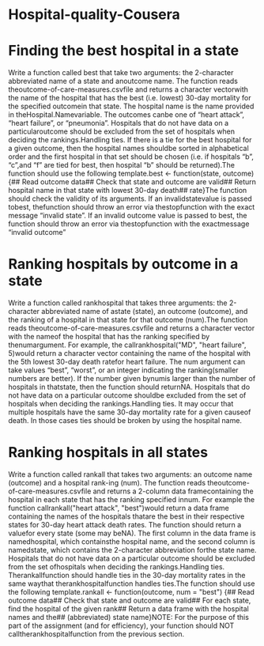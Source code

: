 # Hospital-quality-Cousera

# Finding the best hospital in a state

Write a function called best that take two arguments:  the 2-character abbreviated name of a state and anoutcome name.  The function reads theoutcome-of-care-measures.csvfile and returns a character vectorwith  the  name  of  the  hospital  that  has  the  best  (i.e.   lowest)  30-day  mortality  for  the  specified  outcomein that state.  The hospital name is the name provided in theHospital.Namevariable.  The outcomes canbe one of “heart attack”, “heart failure”, or “pneumonia”.  Hospitals that do not have data on a particularoutcome should be excluded from the set of hospitals when deciding the rankings.Handling ties.  If there is a tie for the best hospital for a given outcome, then the hospital names shouldbe sorted in alphabetical order and the first hospital in that set should be chosen (i.e.  if hospitals “b”, “c”,and “f” are tied for best, then hospital “b” should be returned).The function should use the following template.best <- function(state, outcome) {## Read outcome data## Check that state and outcome are valid## Return hospital name in that state with lowest 30-day death## rate}The function should check the validity of its arguments.  If an invalidstatevalue is passed tobest,  thefunction should throw an error via thestopfunction with the exact message “invalid state”.  If an invalid outcome value is passed to best, the function should throw an error via thestopfunction with the exactmessage “invalid outcome”

# Ranking hospitals by outcome in a state

Write a function called rankhospital that takes three arguments:  the 2-character abbreviated name of astate (state), an outcome (outcome), and the ranking of a hospital in that state for that outcome (num).The function reads theoutcome-of-care-measures.csvfile and returns a character vector with the nameof the hospital that has the ranking specified by thenumargument.  For example, the callrankhospital("MD", "heart failure", 5)would return a character vector containing the name of the hospital with the 5th lowest 30-day death ratefor heart failure.  The num argument can take values “best”, “worst”,  or an integer indicating the ranking(smaller numbers are better).  If the number given bynumis larger than the number of hospitals in thatstate, then the function should returnNA. Hospitals that do not have data on a particular outcome shouldbe excluded from the set of hospitals when deciding the rankings.Handling ties.  It may occur that multiple hospitals have the same 30-day mortality rate for a given causeof death.  In those cases ties should be broken by using the hospital name.  

# Ranking hospitals in all states

Write a function called rankall that takes two arguments: an outcome name (outcome) and a hospital rank-ing (num).  The function reads theoutcome-of-care-measures.csvfile and returns a 2-column data framecontaining the hospital in each state that has the ranking specified innum.  For example the function callrankall("heart attack", "best")would return a data frame containing the names of the hospitals thatare the best in their respective states for 30-day heart attack death rates.  The function should return a valuefor every state (some may beNA). The first column in the data frame is namedhospital, which containsthe hospital name, and the second column is namedstate, which contains the 2-character abbreviation forthe state name.  Hospitals that do not have data on a particular outcome should be excluded from the set ofhospitals when deciding the rankings.Handling ties.  Therankallfunction should handle ties in the 30-day mortality rates in the same waythat therankhospitalfunction handles ties.The function should use the following template.rankall <- function(outcome, num = "best") {## Read outcome data## Check that state and outcome are valid## For each state, find the hospital of the given rank## Return a data frame with the hospital names and the## (abbreviated) state name}NOTE: For the purpose of this part of the assignment (and for efficiency), your function should NOT calltherankhospitalfunction from the previous section.
